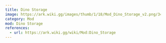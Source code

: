 ```yaml
---
title: Dino Storage
image: https://ark.wiki.gg/images/thumb/1/18/Mod_Dino_Storage_v2.png/340px-Mod_Dino_Storage_v2.png
category: Mod
mod: Dino Storage
references:
  - url: https://ark.wiki.gg/wiki/Mod:Dino_Storage
---
```


